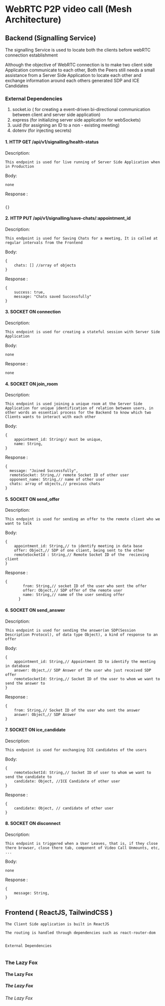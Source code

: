 # WebRTC P2P video call (Mesh Architecture)

## Backend (Signalling Service)

The signalling Service is used to locate both the clients before webRTC connection establishment

Although the objective of WebRTC connection is to make two client side Application communicate to each other, Both the Peers still needs a small assistance from a Server Side Application to locate each other and exchange information around each others generated SDP and ICE Candidates

### External Dependencies

1. socket.io ( for creating a event-driven bi-directional communication between client and server side application)
2. express (for initializing server side application for webSockets)
3. uuid (for assigning an ID to a non - existing meeting)
4. dotenv (for injecting secrets)

#### 1. HTTP GET /api/v1/signalling/health-status

Description:

```
This endpoint is used for live running of Server Side Application when in Production
```

Body:

```
none
```

Response :

```

{}
```

#### 2. HTTP PUT /api/v1/signalling/save-chats/:appointment_id

Description:

```
This endpoint is used for Saving Chats for a meeting, It is called at regular intervals from the Frontend
```

Body:

```
{
    chats: [] //array of objects
}
```

Response :

```
{
    success: true,
    message: "Chats saved Successfully"
}
```

#### 3. SOCKET ON connection

Description:

```
This endpoint is used for creating a stateful session with Server Side Application
```

Body:

```
none
```

Response :

```
none
```

#### 4. SOCKET ON join_room

Description:

```
This endpoint is used joining a unique room at the Server Side Application for unique identification of relation between users, in other words an essential process for the Backend to know which two Clients wants to interact with each other
```

Body:

```
{
    appointment_id: String// must be unique,
    name: String,
}
```

Response :

```
{
  message: "Joined Successfully",
  remoteSocket: String,// remote Socket ID of other user
  opponent_name: String,// name of other user
  chats: array of objects,// previous chats
}
```

#### 5. SOCKET ON send_offer

Description:

```
This endpoint is used for sending an offer to the remote client who we want to talk
```

Body:

```
{
    appointment_id: String,// to identify meeting in data base
    offer: Object,// SDP of one client, being sent to the other
    remoteSocketId : String,// Remote Socket ID of the  recieving client
}
```

Response :

```
{
        from: String,// socket ID of the user who sent the offer
        offer: Object,// SDP offer of the remote user
        name: String,// name of the user sending offer
      }
```

#### 6. SOCKET ON send_answer

Description:

```
This endpoint is used for sending the answer(an SDP(Session Description Protocol), of data type Object), a kind of response to an offer
```

Body:

```
{
    appointment_id: String,// Appointment ID to identify the meeting in database
    answer: Object,// SDP Answer of the user who just received SDP offer
    remoteSocketId: String,// Socket ID of the user to whom we want to send the answer to
}
```

Response :

```
{
    from: String,// Socket ID of the user who sent the answer
    answer: Object,// SDP Answer
}
```

#### 7. SOCKET ON ice_candidate

Description:

```
This endpoint is used for exchanging ICE candidates of the users
```

Body:

```
{ 
    remoteSocketId: String,// Socket ID of user to whom we want to send the candidate to  
    candidate: Object, //ICE Candidate of other user
}
```

Response :

```
{
    candidate: Object, // candidate of other user
}
```

#### 8. SOCKET ON disconnect

Description:

```
This endpoint is triggered when a User Leaves, that is, if they close there browser, close there tab, component of Video Call Unmounts, etc, ...
```

Body:

```
none
```

Response :

```
{
    message: String,
}
```

## Frontend ( ReactJS, TailwindCSS )

```
The Client Side application is built in ReactJS

The routing is handled through dependencies such as react-router-dom


```
```
External Dependencies


```

### The Lazy Fox

#### The Lazy Fox

##### The Lazy Fox

###### The Lazy Fox
